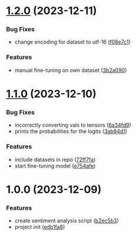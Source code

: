 # [1.2.0](https://github.com/notzune/trading-algorithm/compare/v1.1.0...v1.2.0) (2023-12-11)


### Bug Fixes

* change encoding for dataset to utf-16 ([f08e7c1](https://github.com/notzune/trading-algorithm/commit/f08e7c1b77210ed330907ee4395092f9f7dfc058))


### Features

* manual fine-tuning on own dataset ([3b2a090](https://github.com/notzune/trading-algorithm/commit/3b2a090f8dbe761c5e2d58ffbcedb2c582fb09d7))

# [1.1.0](https://github.com/notzune/trading-algorithm/compare/v1.0.0...v1.1.0) (2023-12-10)


### Bug Fixes

* incorrectly converting vals to tensors ([6a34fd9](https://github.com/notzune/trading-algorithm/commit/6a34fd95a4e3cccf019b47e545bff674cf747987))
* prints the probabilities for the logits ([3ab84d1](https://github.com/notzune/trading-algorithm/commit/3ab84d143b38c2c89e72094cce11fd237fc545f3))


### Features

* include datasets in repo ([72ff7fa](https://github.com/notzune/trading-algorithm/commit/72ff7fa54eb987335231603ba378133ac06acae8))
* start fine-tuning model ([e754afe](https://github.com/notzune/trading-algorithm/commit/e754afed47db3ea3f4ff15c49277b36afe914687))

# 1.0.0 (2023-12-09)


### Features

* create sentiment analysis script ([b2ec5b3](https://github.com/notzune/trading-algorithm/commit/b2ec5b33491b67944cfe58a7c2673b6095803bc4))
* project init ([edb1fa8](https://github.com/notzune/trading-algorithm/commit/edb1fa8c926af8e387dfd742d70b378234c27f2b))
